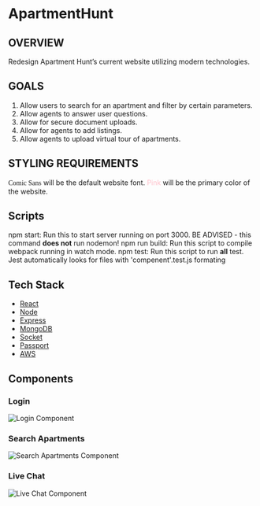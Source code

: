 # ApartmentHunt

## OVERVIEW
Redesign Apartment Hunt’s current website utilizing modern technologies.

## GOALS
1. Allow users to search for an apartment and filter by certain parameters.
2. Allow agents to answer user questions.
3. Allow for secure document uploads.
4. Allow for agents to add listings.
5. Allow agents to upload virtual tour of apartments.

## STYLING REQUIREMENTS

<span style="font-family:'Comic Sans MS', 'Comic Sans', cursive">Comic Sans</span> will be the default website font.
<span style="color:pink">Pink</span> will be the primary color of the website.


## Scripts

npm start: Run this to start server running on port 3000. BE ADVISED - this command __does not__ run nodemon!
npm run build: Run this script to compile webpack running in watch mode.
npm test: Run this script to run __all__ test. Jest automatically looks for files with 'compenent'.test.js formating

## Tech Stack
* [React](https://reactjs.org)
* [Node](https://nodejs.org/en)
* [Express](https://expressjs.com)
* [MongoDB](https://www.mongodb.com/)
* [Socket](https://socket.io/)
* [Passport](http://www.passportjs.org/)
* [AWS](https://aws.amazon.com)

## Components
### Login

![Login Component](readme_assets/login.gif)

### Search Apartments

![Search Apartments Component](readme_assets/search-apt.gif)

### Live Chat

![Live Chat Component](readme_assets/live-chat.gif)